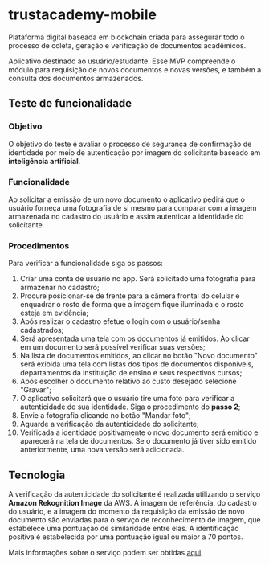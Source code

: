 # trustacademy-mobile

Plataforma digital baseada em blockchain criada para assegurar todo o processo de coleta, geração e verificação de documentos acadêmicos.

Aplicativo destinado ao usuário/estudante. Esse MVP compreende o módulo para requisição de novos documentos e novas versões, e também a consulta dos documentos armazenados.

## Teste de funcionalidade

### Objetivo
O objetivo do teste é avaliar o processo de segurança de confirmação de identidade por meio de autenticação por imagem do solicitante baseado em **inteligência artificial**.

### Funcionalidade
Ao solicitar a emissão de um novo documento o aplicativo pedirá que o usuário forneça uma fotografia de si mesmo para comparar com a imagem armazenada no cadastro do usuário e assim autenticar a identidade do solicitante.

### Procedimentos
Para verificar a funcionalidade siga os passos:

1. Criar uma conta de usuário no app. Será solicitado uma fotografia para armazenar no cadastro;
2. Procure posicionar-se de frente para a câmera frontal do celular e enquadrar o rosto de forma que a imagem fique iluminada e o rosto esteja em evidência;
3. Após realizar o cadastro efetue o login com o usuário/senha cadastrados;
4. Será apresentada uma tela com os documentos já emitidos. Ao clicar em um documento será possível verificar suas versões;
5. Na lista de documentos emitidos, ao clicar no botão "Novo documento" será exibida uma tela com listas dos tipos de documentos disponíveis, departamentos da instituição de ensino e seus respectivos cursos;
6. Após escolher o documento relativo ao custo desejado selecione "Gravar";
7. O aplicativo solicitará que o usuário tire uma foto para verificar a autenticidade de sua identidade. Siga o procedimento do **passo 2**;
8. Envie a fotografia clicando no botão "Mandar foto";
9. Aguarde a verificação da autenticidade do solicitante;
10. Verificada a identidade positivamente o novo documento será emitido e aparecerá na tela de documentos. Se o documento já tiver sido emitido anteriormente, uma nova versão será adicionada.

## Tecnologia
A verificação da autenticidade do solicitante é realizada utilizando o serviço **Amazon Rekognition Image** da AWS.
A imagem de referência, do cadastro do usuário, e a imagem do momento da requisição da emissão de novo documento são enviadas para o servço de reconhecimento de imagem, que estabelece uma pontuação de similaridade entre elas. A identificação positiva é estabelecida por uma pontuação igual ou maior a 70 pontos.

Mais informações sobre o serviço podem ser obtidas [aqui](https://aws.amazon.com/pt/rekognition/image-features/).
